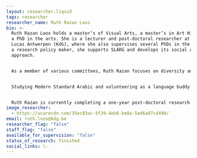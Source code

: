 ```yaml
---
layout: researcher.liquid
tags: researcher
researcher_name: Ruth Razan Loos
bio: >-
  Ruth Razan Loos holds a master’s of Visual Arts, a master’s in Art History and
  a PhD in the arts. She is a lecturer and post-doctoral researcher at Sint
  Lucas Antwerpen (KdG), where she also supervises several PhDs in the arts. As
  a research policy maker, she supports SLARG and develops its social outreach
  approach.


  As a member of various committees, Ruth Razan focuses on diversity and inclusion. She values participatory practices and a general concern for solidarity. For the past 5 years, she has been initiating and organising various events in close collaboration with Stadscanvas (Fameus), a space for artistic newcomers in Antwerp. Together they develop new partnerships, among others with the Plantin-Moretus Museum, Rataplan and Voem.


  Studying Modern Standard Arabic and volunteering as a language buddy for newcomers, led to a socio-political interest in our multilingual and multiscript world. How artists and designers critique, engage and propose a way of dealing with mono- and multilingual/multiscript realities is the focus of an elective course she teaches, and of a new Erasmus+ collaboration between Sint Lucas Antwerpen (KdG) and the American University in Cairo.


  Ruth Razan is currently completing a one-year post-doctoral research project "Closer than your jugular vein" at Sint Lucas Antwerpen (KdG), which will lead to new initiatives where art and religion can meet.
image_researcher:
  - https://ucarecdn.com/35ec83ac-5f39-4eb6-be8a-5ed6a07cd490/
email: ruth.loos@kdg.be
researcher_flag: "false"
staff_flag: "false"
available_for_supervision: "false"
status_of_research: finished
social_links: \-
---
```

